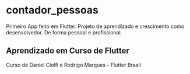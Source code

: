 # contador_pessoas

Primeiro App feito em Flutter. Projeto de aprendizado e crescimento como desenvolvedor. 
De forma pessoal e profissional.

## Aprendizado em Curso de Flutter 

Curso de Daniel Ciolfi e Rodrigo Marques - Flutter Brasil
